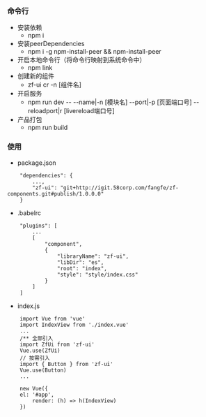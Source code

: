 ### 命令行
* 安装依赖
  * npm i
* 安装peerDependencies
  * npm i -g npm-install-peer && npm-install-peer
* 开启本地命令行（将命令行映射到系统命令中）
  * npm link
* 创建新的组件
  * zf-ui cr -n [组件名]
* 开启服务
  * npm run dev -- --name|-n [模块名] --port|-p [页面端口号] --reloadport|r [livereload端口号] 
* 产品打包 
  * npm run build
  
### 使用
* package.json
```
    "dependencies": {
        ...,
        "zf-ui": "git+http://igit.58corp.com/fangfe/zf-components.git#publish/1.0.0.0"
    }
``` 
* .babelrc
```
    "plugins": [
        ...
        [
            "component",
            {
                "libraryName": "zf-ui",
                "libDir": "es",
                "root": "index",
                "style": "style/index.css"
            }
        ]
    ]
``` 
* index.js

```
    import Vue from 'vue'
    import IndexView from './index.vue'
    ...
    /** 全部引入
    import ZfUi from 'zf-ui'
    Vue.use(ZfUi)
    // 按需引入
    import { Button } from 'zf-ui'
    Vue.use(Button)
    ...

    new Vue({
    el: '#app',
        render: (h) => h(IndexView)
    })
```
